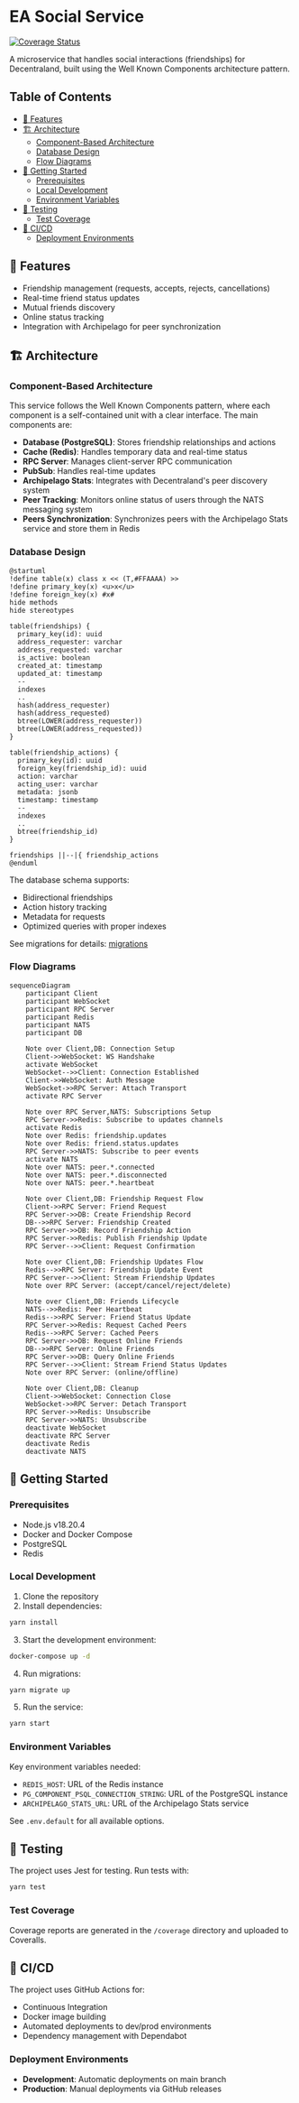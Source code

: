 # EA Social Service

[![Coverage Status](https://coveralls.io/repos/github/decentraland/social-service-ea/badge.svg)](https://coveralls.io/github/decentraland/social-service-ea)

A microservice that handles social interactions (friendships) for Decentraland, built using the Well Known Components architecture pattern.

## Table of Contents

- [🌟 Features](#-features)
- [🏗 Architecture](#-architecture)
  - [Component-Based Architecture](#component-based-architecture)
  - [Database Design](#database-design)
  - [Flow Diagrams](#flow-diagrams)
- [🚀 Getting Started](#-getting-started)
  - [Prerequisites](#prerequisites)
  - [Local Development](#local-development)
  - [Environment Variables](#environment-variables)
- [🧪 Testing](#-testing)
  - [Test Coverage](#test-coverage)
- [🔄 CI/CD](#-ci/cd)
  - [Deployment Environments](#deployment-environments)

## 🌟 Features

- Friendship management (requests, accepts, rejects, cancellations)
- Real-time friend status updates
- Mutual friends discovery
- Online status tracking
- Integration with Archipelago for peer synchronization

## 🏗 Architecture

### Component-Based Architecture

This service follows the Well Known Components pattern, where each component is a self-contained unit with a clear interface. The main components are:

- **Database (PostgreSQL)**: Stores friendship relationships and actions
- **Cache (Redis)**: Handles temporary data and real-time status
- **RPC Server**: Manages client-server RPC communication
- **PubSub**: Handles real-time updates
- **Archipelago Stats**: Integrates with Decentraland's peer discovery system
- **Peer Tracking**: Monitors online status of users through the NATS messaging system
- **Peers Synchronization**: Synchronizes peers with the Archipelago Stats service and store them in Redis

### Database Design

```plantuml
@startuml
!define table(x) class x << (T,#FFAAAA) >>
!define primary_key(x) <u>x</u>
!define foreign_key(x) #x#
hide methods
hide stereotypes

table(friendships) {
  primary_key(id): uuid
  address_requester: varchar
  address_requested: varchar
  is_active: boolean
  created_at: timestamp
  updated_at: timestamp
  --
  indexes
  ..
  hash(address_requester)
  hash(address_requested)
  btree(LOWER(address_requester))
  btree(LOWER(address_requested))
}

table(friendship_actions) {
  primary_key(id): uuid
  foreign_key(friendship_id): uuid
  action: varchar
  acting_user: varchar
  metadata: jsonb
  timestamp: timestamp
  --
  indexes
  ..
  btree(friendship_id)
}

friendships ||--|{ friendship_actions
@enduml
```

The database schema supports:

- Bidirectional friendships
- Action history tracking
- Metadata for requests
- Optimized queries with proper indexes

See migrations for details: [migrations](./src/migrations)

### Flow Diagrams

```mermaid
sequenceDiagram
    participant Client
    participant WebSocket
    participant RPC Server
    participant Redis
    participant NATS
    participant DB

    Note over Client,DB: Connection Setup
    Client->>WebSocket: WS Handshake
    activate WebSocket
    WebSocket-->>Client: Connection Established
    Client->>WebSocket: Auth Message
    WebSocket->>RPC Server: Attach Transport
    activate RPC Server

    Note over RPC Server,NATS: Subscriptions Setup
    RPC Server->>Redis: Subscribe to updates channels
    activate Redis
    Note over Redis: friendship.updates
    Note over Redis: friend.status.updates
    RPC Server->>NATS: Subscribe to peer events
    activate NATS
    Note over NATS: peer.*.connected
    Note over NATS: peer.*.disconnected
    Note over NATS: peer.*.heartbeat

    Note over Client,DB: Friendship Request Flow
    Client->>RPC Server: Friend Request
    RPC Server->>DB: Create Friendship Record
    DB-->>RPC Server: Friendship Created
    RPC Server->>DB: Record Friendship Action
    RPC Server->>Redis: Publish Friendship Update
    RPC Server-->>Client: Request Confirmation

    Note over Client,DB: Friendship Updates Flow
    Redis-->>RPC Server: Friendship Update Event
    RPC Server-->>Client: Stream Friendship Updates
    Note over RPC Server: (accept/cancel/reject/delete)

    Note over Client,DB: Friends Lifecycle
    NATS-->>Redis: Peer Heartbeat
    Redis-->>RPC Server: Friend Status Update
    RPC Server->>Redis: Request Cached Peers
    Redis-->>RPC Server: Cached Peers
    RPC Server->>DB: Request Online Friends
    DB-->>RPC Server: Online Friends
    RPC Server->>DB: Query Online Friends
    RPC Server-->>Client: Stream Friend Status Updates
    Note over RPC Server: (online/offline)

    Note over Client,DB: Cleanup
    Client->>WebSocket: Connection Close
    WebSocket->>RPC Server: Detach Transport
    RPC Server->>Redis: Unsubscribe
    RPC Server->>NATS: Unsubscribe
    deactivate WebSocket
    deactivate RPC Server
    deactivate Redis
    deactivate NATS
```

## 🚀 Getting Started

### Prerequisites

- Node.js v18.20.4
- Docker and Docker Compose
- PostgreSQL
- Redis

### Local Development

1. Clone the repository
2. Install dependencies:

```bash
yarn install
```

3. Start the development environment:

```bash
docker-compose up -d
```

4. Run migrations:

```bash
yarn migrate up
```

5. Run the service:

```bash
yarn start
```

### Environment Variables

Key environment variables needed:

- `REDIS_HOST`: URL of the Redis instance
- `PG_COMPONENT_PSQL_CONNECTION_STRING`: URL of the PostgreSQL instance
- `ARCHIPELAGO_STATS_URL`: URL of the Archipelago Stats service

See `.env.default` for all available options.

## 🧪 Testing

The project uses Jest for testing. Run tests with:

```bash
yarn test
```

### Test Coverage

Coverage reports are generated in the `/coverage` directory and uploaded to Coveralls.

## 🔄 CI/CD

The project uses GitHub Actions for:

- Continuous Integration
- Docker image building
- Automated deployments to dev/prod environments
- Dependency management with Dependabot

### Deployment Environments

- **Development**: Automatic deployments on main branch
- **Production**: Manual deployments via GitHub releases
